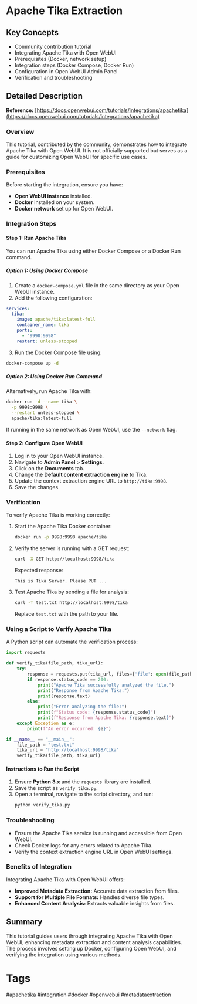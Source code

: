 # Apache Tika Extraction

## Key Concepts
- Community contribution tutorial
- Integrating Apache Tika with Open WebUI
- Prerequisites (Docker, network setup)
- Integration steps (Docker Compose, Docker Run)
- Configuration in Open WebUI Admin Panel
- Verification and troubleshooting

## Detailed Description

**Reference:** [https://docs.openwebui.com/tutorials/integrations/apachetika](https://docs.openwebui.com/tutorials/integrations/apachetika)

### Overview
This tutorial, contributed by the community, demonstrates how to integrate Apache Tika with Open WebUI. It is not officially supported but serves as a guide for customizing Open WebUI for specific use cases.

### Prerequisites

Before starting the integration, ensure you have:

- **Open WebUI instance** installed.
- **Docker** installed on your system.
- **Docker network** set up for Open WebUI.

### Integration Steps

#### Step 1: Run Apache Tika
You can run Apache Tika using either Docker Compose or a Docker Run command.

##### Option 1: Using Docker Compose
1. Create a `docker-compose.yml` file in the same directory as your Open WebUI instance.
2. Add the following configuration:

```yaml
services:
  tika:
    image: apache/tika:latest-full
    container_name: tika
    ports:
      - "9998:9998"
    restart: unless-stopped
```

3. Run the Docker Compose file using:

```sh
docker-compose up -d
```

##### Option 2: Using Docker Run Command

Alternatively, run Apache Tika with:

```sh
docker run -d --name tika \
  -p 9998:9998 \
  --restart unless-stopped \
  apache/tika:latest-full
```

If running in the same network as Open WebUI, use the `--network` flag.

#### Step 2: Configure Open WebUI

1. Log in to your Open WebUI instance.
2. Navigate to **Admin Panel** > **Settings**.
3. Click on the **Documents** tab.
4. Change the **Default content extraction engine** to Tika.
5. Update the context extraction engine URL to `http://tika:9998`.
6. Save the changes.

### Verification

To verify Apache Tika is working correctly:

1. Start the Apache Tika Docker container:
   ```sh
   docker run -p 9998:9998 apache/tika
   ```

2. Verify the server is running with a GET request:
   ```sh
   curl -X GET http://localhost:9998/tika
   ```
   Expected response:
   ```
   This is Tika Server. Please PUT ...
   ```

3. Test Apache Tika by sending a file for analysis:
   ```sh
   curl -T test.txt http://localhost:9998/tika
   ```
   Replace `test.txt` with the path to your file.

### Using a Script to Verify Apache Tika

A Python script can automate the verification process:

```python
import requests

def verify_tika(file_path, tika_url):
    try:
        response = requests.put(tika_url, files={'file': open(file_path, 'rb')})
        if response.status_code == 200:
            print("Apache Tika successfully analyzed the file.")
            print("Response from Apache Tika:")
            print(response.text)
        else:
            print("Error analyzing the file:")
            print(f"Status code: {response.status_code}")
            print(f"Response from Apache Tika: {response.text}")
    except Exception as e:
        print(f"An error occurred: {e}")

if __name__ == "__main__":
    file_path = "test.txt"
    tika_url = "http://localhost:9998/tika"
    verify_tika(file_path, tika_url)
```

#### Instructions to Run the Script

1. Ensure **Python 3.x** and the `requests` library are installed.
2. Save the script as `verify_tika.py`.
3. Open a terminal, navigate to the script directory, and run:
   ```sh
   python verify_tika.py
   ```

### Troubleshooting

- Ensure the Apache Tika service is running and accessible from Open WebUI.
- Check Docker logs for any errors related to Apache Tika.
- Verify the context extraction engine URL in Open WebUI settings.

### Benefits of Integration

Integrating Apache Tika with Open WebUI offers:

- **Improved Metadata Extraction:** Accurate data extraction from files.
- **Support for Multiple File Formats:** Handles diverse file types.
- **Enhanced Content Analysis:** Extracts valuable insights from files.

## Summary
This tutorial guides users through integrating Apache Tika with Open WebUI, enhancing metadata extraction and content analysis capabilities. The process involves setting up Docker, configuring Open WebUI, and verifying the integration using various methods.

# Tags
#apachetika #integration #docker #openwebui #metadataextraction